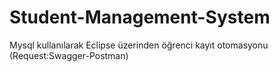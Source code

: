 # Student-Management-System
Mysql kullanılarak Eclipse üzerinden öğrenci kayıt otomasyonu (Request:Swagger-Postman)
